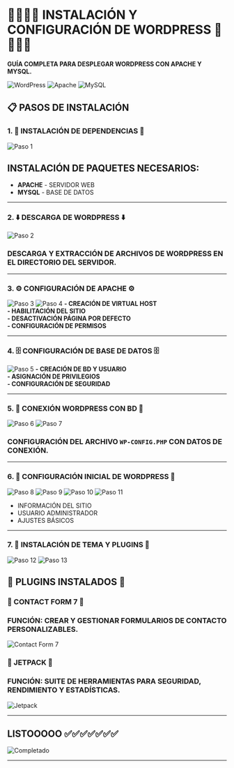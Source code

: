 # 🐬🐬🐬🐬 **INSTALACIÓN Y CONFIGURACIÓN DE WORDPRESS** 🐬🐬🐬🐬

**GUÍA COMPLETA PARA DESPLEGAR WORDPRESS CON APACHE Y MYSQL.**

![WordPress](https://img.shields.io/badge/WordPress-5.8%2B-blue?style=for-the-badge&logo=wordpress)
![Apache](https://img.shields.io/badge/Apache-2.4-green?style=for-the-badge&logo=apache)
![MySQL](https://img.shields.io/badge/MySQL-8.0-blue?style=for-the-badge&logo=mysql)

## 📋 PASOS DE INSTALACIÓN

### 1. 🐘 INSTALACIÓN DE DEPENDENCIAS 🐘
![Paso 1](1.png)
## **INSTALACIÓN DE PAQUETES NECESARIOS:**
- **APACHE** - SERVIDOR WEB
- **MYSQL** - BASE DE DATOS
  
--- 

### 2. ⬇️ DESCARGA DE WORDPRESS ⬇️
![Paso 2](2.png)
### **DESCARGA Y EXTRACCIÓN DE ARCHIVOS DE WORDPRESS EN EL DIRECTORIO DEL SERVIDOR.**

--- 

### 3. ⚙️ CONFIGURACIÓN DE APACHE ⚙️
![Paso 3](3.png)
![Paso 4](4.png)
**- CREACIÓN DE VIRTUAL HOST**  
**- HABILITACIÓN DEL SITIO**  
**- DESACTIVACIÓN PÁGINA POR DEFECTO**  
**- CONFIGURACIÓN DE PERMISOS**

---

### 4. 🗄️ CONFIGURACIÓN DE BASE DE DATOS 🗄️
![Paso 5](5.png)
**- CREACIÓN DE BD Y USUARIO**  
**- ASIGNACIÓN DE PRIVILEGIOS**  
**- CONFIGURACIÓN DE SEGURIDAD**

---

### 5. 🔗 CONEXIÓN WORDPRESS CON BD 🔗
![Paso 6](6.png)
![Paso 7](7.png)
### **CONFIGURACIÓN DEL ARCHIVO `WP-CONFIG.PHP` CON DATOS DE CONEXIÓN.**

---

### 6. 🎯 CONFIGURACIÓN INICIAL DE WORDPRESS 🎯
![Paso 8](8.png)
![Paso 9](9.png)
![Paso 10](10.png)
![Paso 11](11.png)
- INFORMACIÓN DEL SITIO
- USUARIO ADMINISTRADOR
- AJUSTES BÁSICOS

---

### 7. 🎨 INSTALACIÓN DE TEMA Y PLUGINS 🎨
![Paso 12](12.png)
![Paso 13](13.png)

## 🔌 PLUGINS INSTALADOS 🔌

### 📧 CONTACT FORM 7 📧
### **FUNCIÓN**: CREAR Y GESTIONAR FORMULARIOS DE CONTACTO PERSONALIZABLES.

![Contact Form 7](https://img.shields.io/badge/Plugin-Contact%20Form%207-orange?style=flat-square)

### 🚀 JETPACK 🚀
### **FUNCIÓN**: SUITE DE HERRAMIENTAS PARA SEGURIDAD, RENDIMIENTO Y ESTADÍSTICAS.

![Jetpack](https://img.shields.io/badge/Plugin-Jetpack-blue?style=flat-square)

---

## **LISTOOOOO**  ✅✅✅✅✅✅✅
![Completado](https://img.shields.io/badge/Estado-Completado-success?style=for-the-badge)

---
